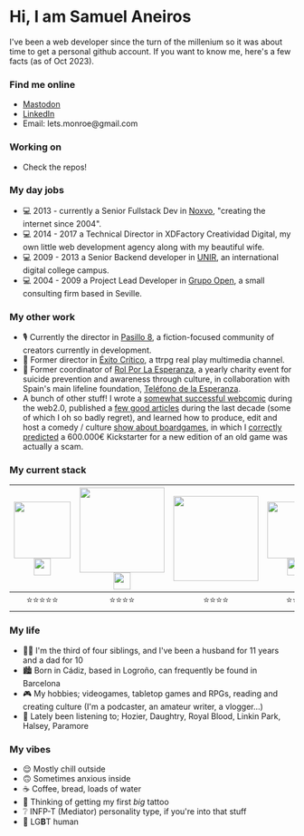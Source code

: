 # Hi, I am Samuel Aneiros
I've been a web developer since the turn of the millenium so it was about time to get a personal github account. If you want to know me, here's a few facts (as of Oct 2023).
### Find me online
 - [Mastodon](https://mastorol.es/@monroe)
 - [LinkedIn](https://www.linkedin.com/in/samuel-caparr%C3%B3s-aneiros-22a06054/)
 - Email: &#x6c;&#x65;&#x74;&#x73;&period;&#x6d;&#x6f;&#x6e;&#x72;&#x6f;&#x65;&commat;&#x67;&#x6d;&#x61;&#x69;&#x6c;&period;&#x63;&#x6f;&#x6d;
### Working on

 - Check the repos!

### My day jobs
 - 💻 2013 - currently a Senior Fullstack Dev in [Noxvo](https://www.noxvo.com/), "creating the internet since 2004".
 - 💻 2014 - 2017 a Technical Director in XDFactory Creatividad Digital, my own little web development agency along with my beautiful wife.
 - 💻 2009 - 2013 a Senior Backend developer in [UNIR](https://www.unir.net/), an international digital college campus.
 - 💻 2004 - 2009 a Project Lead Developer in [Grupo Open](https://www.grupo-open.es/), a small consulting firm based in Seville.

### My other work
 - 🎙️ Currently the director in [Pasillo 8](https://pasillo8.es/), a fiction-focused community of creators currently in development.
 - 🎲 Former director in [Éxito Crítico](https://www.exitocritico.es/), a ttrpg real play multimedia channel.
 - 💚 Former coordinator of [Rol Por La Esperanza](https://www.rolporlaesperanza.es/), a yearly charity event for suicide prevention and awareness through culture, in collaboration with Spain's main lifeline foundation, [Teléfono de la Esperanza](https://telefonodelaesperanza.org/).
 - A bunch of other stuff! I wrote a [somewhat successful webcomic](https://es.wikipedia.org/wiki/XDComics) during the web2.0, published a [few good articles](https://www.losreplicantes.com/usuarios/samuel-aneiros/) during the last decade (some of which I oh so badly regret), and learned how to produce, edit and host a comedy / culture [show about boardgames](https://www.youtube.com/playlist?list=PLSSFM7DSYGxXle54o3tsMAHWNnLgkjgBn), in which I [correctly predicted](https://www.youtube.com/watch?v=jCz5GzmK62s) a 600.000€ Kickstarter for a new edition of an old game was actually a scam.

### My current stack
| <img src="https://cdn.icon-icons.com/icons2/2415/PNG/512/php_plain_logo_icon_146397.png" width="100px;" /><img src="https://github.com/symfony.png" width="30px"/> | <img src="https://www.freepnglogos.com/uploads/javascript-png/javascript-logo-transparent-logo-javascript-images-3.png" width="150px"/><img src="https://cowabi.com/wp-content/uploads/2019/10/nodelogo.png" width="30px"/> | <img src="https://upload.wikimedia.org/wikipedia/commons/8/87/Sql_data_base_with_logo.png" width="150px" />  | <img src="https://cdn.pixabay.com/photo/2017/08/05/11/16/logo-2582748_960_720.png" width="100px" /><img src="https://cdn.pixabay.com/photo/2017/08/05/11/16/logo-2582747_1280.png" width="30px"/> | <img src="https://go.dev/blog/go-brand/Go-Logo/PNG/Go-Logo_Blue.png" width="150px" /> |
|--|--|--|--|--|
| <center>⭐⭐⭐⭐⭐</center> | <center>⭐⭐⭐⭐</center> | <center>⭐⭐⭐⭐</center> | <center>⭐⭐⭐</center> | <center>⭐⭐⭐</center> |

### My life

 - 👪🏻 I'm the third of four siblings, and I've been a husband for 11 years and a dad for 10
 - 🏙️ Born in Cádiz, based in Logroño, can frequently be found in Barcelona
 - 🎮 My hobbies; videogames, tabletop games and RPGs, reading and creating culture (I'm a podcaster, an amateur writer, a vlogger...)
 - 🎼 Lately been listening to; Hozier, Daughtry, Royal Blood, Linkin Park, Halsey, Paramore

### My vibes

 - 😌 Mostly chill outside
 - 🙃 Sometimes anxious inside
 - ☕ Coffee, bread, loads of water
 - 🐉 Thinking of getting my first *big* tattoo
 - ❔ INFP-T (Mediator) personality type, if you're into that stuff
 - 🌈 LG**B**T human
